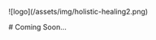 <p aligh="center">
![logo](/assets/img/holistic-healing2.png)
</p>

<p aligh="center">
# Coming Soon...
</p>
